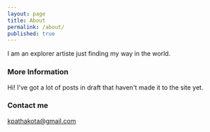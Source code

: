 ```yaml
---
layout: page
title: About
permalink: /about/
published: true
---
```


I am an explorer artiste just finding my way in the world. 

### More Information

Hi! I've got a lot of posts in draft that haven't made it to the site yet. 

### Contact me

[kpathakota@gmail.com](mailto:kpathakota@gmail.com)

